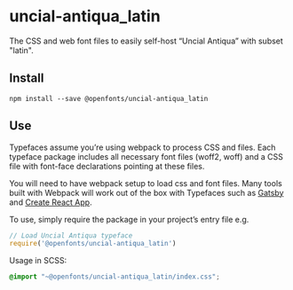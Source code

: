 
# uncial-antiqua_latin

The CSS and web font files to easily self-host “Uncial Antiqua” with subset "latin".

## Install

`npm install --save @openfonts/uncial-antiqua_latin`

## Use

Typefaces assume you’re using webpack to process CSS and files. Each typeface
package includes all necessary font files (woff2, woff) and a CSS file with
font-face declarations pointing at these files.

You will need to have webpack setup to load css and font files. Many tools built
with Webpack will work out of the box with Typefaces such as [Gatsby](https://github.com/gatsbyjs/gatsby)
and [Create React App](https://github.com/facebookincubator/create-react-app).

To use, simply require the package in your project’s entry file e.g.

```javascript
// Load Uncial Antiqua typeface
require('@openfonts/uncial-antiqua_latin')
```

Usage in SCSS:
```scss
@import "~@openfonts/uncial-antiqua_latin/index.css";
```
